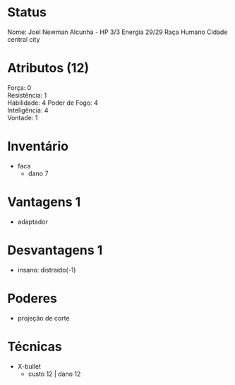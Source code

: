 # Status
Nome: Joel Newman
Alcunha - 
HP 3/3 
Energia 29/29
Raça Humano 
Cidade central city

# Atributos (12)
Força: 0  
Resistência: 1   
Habilidade: 4
Poder de Fogo: 4   
Inteligência: 4  
Vontade: 1  

# Inventário  
- faca 
	- dano 7

# Vantagens 1
- adaptador

# Desvantagens 1
- insano: distraído(-1)

# Poderes
- projeção de corte

# Técnicas
- X-bullet
	- custo 12 | dano 12